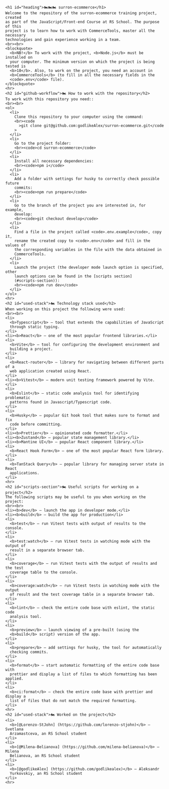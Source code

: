     <h1 id="heading">🏍️🏍️🏍️ surron-ecommerce</h1>
    Welcome to the repository of the surron-ecommerce training project, created
    as part of the JavaScript/Front-end Course at RS School. The purpose of this
    project is to learn how to work with CommerceTools, master all the necessary
    technologies and gain experience working in a team.
    <br><br>
    <blockquote>
      <b>NB!</b> To work with the project, <b>Node.js</b> must be installed on
      your computer. The minimum version on which the project is being tested is
      <b>18</b>. Also, to work on the project, you need an account in
      <b>CommerceTools</b> (to fill in all the necessary fields in the
      <code>.env</code> file).
    </blockquote>
    <hr>
    <h2 id="github-workflow">🏍️ How to work with the repository</h2>
    To work with this repository you need::
    <br><br>
    <ol>
      <li>
        Clone this repository to your computer using the command:
        <br><code
          >git clone git@github.com:godlikeAlex/surron-ecommerce.git</code
        >
      </li>
      <li>
        Go to the project folder:
        <br><code>cd surron-ecommerce</code>
      </li>
      <li>
        Install all necessary dependencies:
        <br><code>npm i</code>
      </li>
      <li>
        Add a folder with settings for husky to correctly check possible future
        commits:
        <br><code>npm run prepare</code>
      </li>
      <li>
        Go to the branch of the project you are interested in, for example,
        develop:
        <br><code>git checkout develop</code>
      </li>
      <li>
        Find a file in the project called <code>.env.example</code>, copy it,
        rename the created copy to <code>.env</code> and fill in the values of
        the corresponding variables in the file with the data obtained in
        CommerceTools.
      </li>
      <li>
        Launch the project (the developer mode launch option is specified, other
        launch options can be found in the [scripts section]
        (#scripts-section)):
        <br><code>npm run dev</code>
      </li>
    </ol>
    <hr>
    <h2 id="used-stack">🏍️ Technology stack used</h2>
    When working on this project the following were used:
    <br><br>
    <li>
      <b>Typescript</b> — tool that extends the capabilities of JavaScript
      through static typing.
    </li>
    <li><b>React</b> — one of the most popular frontend libraries.</li>
    <li>
      <b>Vite</b> — tool for configuring the development environment and
      building a project.
    </li>
    <li>
      <b>React-router</b> — library for navigating between different parts of a
      web application created using React.
    </li>
    <li><b>Vitest</b> — modern unit testing framework powered by Vite.</li>
    <li>
      <b>Eslint</b> — static code analysis tool for identifying problematic
      patterns found in Javascript/Typescript code.
    </li>
    <li>
      <b>Husky</b> — popular Git hook tool that makes sure to format and fix
      code before committing.
    </li>
    <li><b>Prettier</b> — opinionated code formatter.</li>
    <li><b>Zustand</b> — popular state management library.</li>
    <li><b>Mantine UI</b> — popular React component library.</li>
    <li>
      <b>React Hook Form</b> — one of the most popular React form library.
    </li>
    <li>
      <b>TanStack Query</b> — popular library for managing server state in React
      applications.
    </li>
    <hr>
    <h2 id="scripts-section">🏍️ Useful scripts for working on a project</h2>
    The following scripts may be useful to you when working on the project:
    <br><br>
    <li><b>dev</b> — launch the app in developer mode.</li>
    <li><b>build</b> — build the app for production</li>
    <li>
      <b>test</b> — run Vitest tests with output of results to the console.
    </li>
    <li>
      <b>test:watch</b> — run Vitest tests in watching mode with the output of
      result in a separate browser tab.
    </li>
    <li>
      <b>coverage</b> — run Vitest tests with the output of results and the test
      coverage table to the console.
    </li>
    <li>
      <b>coverage:watch</b> — run Vitest tests in watching mode with the output
      of result and the test coverage table in a separate browser tab.
    </li>
    <li>
      <b>lint</b> — check the entire code base with eslint, the static code
      analysis tool.
    </li>
    <li>
      <b>preview</b> — launch viewing of a pre-built (using the
      <b>build</b> script) version of the app.
    </li>
    <li>
      <b>prepare</b> — add settings for husky, the tool for automatically
      checking commits.
    </li>
    <li>
      <b>format</b> — start automatic formatting of the entire code base with
      prettier and display a list of files to which formatting has been applied.
    </li>
    <li>
      <b>ci:format</b> — check the entire code base with prettier and display a
      list of files that do not match the required formatting.
    </li>
    <hr>
    <h2 id="used-stack">🏍️ Worked on the project</h2>
    <li>
      <b>[@Lorenzo-StJohn] (https://github.com/lorenzo-stjohn)</b> — Svetlana
      Arzamastceva, an RS School student
    </li>
    <li>
      <b>[@Milena-Belianova] (https://github.com/milena-belianova)</b> — Milena
      Belianova, an RS School student
    </li>
    <li>
      <b>[@godlikeAlex] (https://github.com/godlikealex)</b> — Aleksandr
      Yurkovskiy, an RS School student
    </li>
    <hr>
